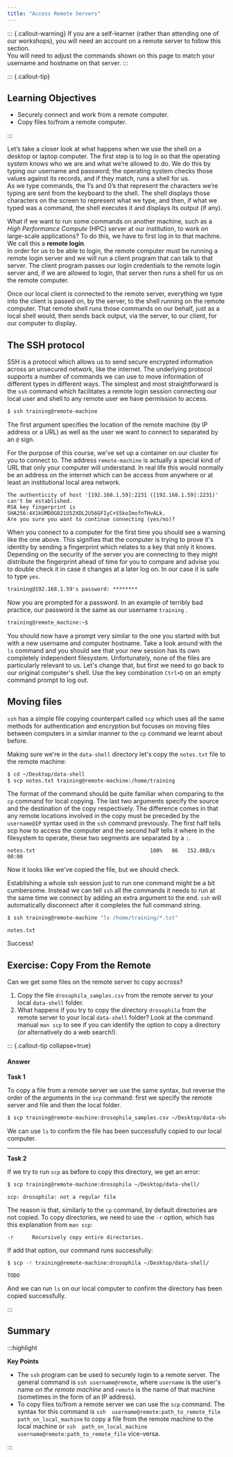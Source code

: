 ```yaml
---
title: "Access Remote Servers"
---
```


::: {.callout-warning}
If you are a self-learner (rather than attending one of our workshops), you will need an account on a remote server to follow this section.  
You will need to adjust the commands shown on this page to match your username and hostname on that server. 
:::

::: {.callout-tip}
## Learning Objectives

- Securely connect and work from a remote computer.
- Copy files to/from a remote computer. 

:::

Let’s take a closer look at what happens when we use the shell on a desktop or laptop computer. 
The first step is to log in so that the operating system knows who we are and what we’re allowed to do. 
We do this by typing our username and password; the operating system checks those values against its records, and if they match, runs a shell for us.  
As we type commands, the 1’s and 0’s that represent the characters we’re typing are sent from the keyboard to the shell. 
The shell displays those characters on the screen to represent what we type, and then, if what we typed was a command, the shell executes it and displays its output (if any).

What if we want to run some commands on another machine, such as a _High Performance Compute_ (HPC) server at our institution, to work on large-scale applications? 
To do this, we have to first log in to that machine. We call this a **remote login**.  
In order for us to be able to login, the remote computer must be running a remote login server and we will run a client program that can talk to that server. 
The client program passes our login credentials to the remote login server and, if we are allowed to login, that server then runs a shell for us on the remote computer.

Once our local client is connected to the remote server, everything we type into the client is passed on, by the server, to the shell running on the remote computer. 
That remote shell runs those commands on our behalf, just as a local shell would, then sends back output, via the server, to our client, for our computer to display.


## The SSH protocol

SSH is a protocol which allows us to send secure encrypted information across an unsecured network, like the internet. 
The underlying protocol supports a number of commands we can use to move information of different types in different ways. 
The simplest and most straightforward is the `ssh` command which facilitates a remote login session connecting our local user and shell to any remote user we have permission to access.

```bash
$ ssh training@remote-machine
```

The first argument specifies the location of the remote machine (by IP address or a URL) as well as the user we want to connect to separated by an `@` sign. 

For the purpose of this course, we've set up a container on our cluster for you to connect to. 
The address `remote-machine` is actually a special kind of URL that only your computer will understand. 
In real life this would normally be an address on the internet which can be access from anywhere or at least an institutional local area network. 

```
The authenticity of host '[192.168.1.59]:2231 ([192.168.1.59]:2231)' can't be established.
RSA key fingerprint is SHA256:4X1kUMDOG021U52XDL2U56GFIyC+S5koImofnTHvALk.
Are you sure you want to continue connecting (yes/no)?
```

When you connect to a computer for the first time you should see a warning like the one above. 
This signifies that the computer is trying to prove it's identity by sending a fingerprint which relates to a key that only it knows. 
Depending on the security of the server you are connecting to they might distribute the fingerprint ahead of time for you to compare and advise you to double check it in case it changes at a later log on. 
In our case it is safe to type `yes`.

```default
training@192.168.1.59's password: ********
```

Now you are prompted for a password. 
In an example of terribly bad practice, our password is the same as our username `training` .

```default
training@remote_machine:~$
```

You should now have a prompt very similar to the one you started with but with a new username and computer hostname. 
Take a look around with the `ls` command and you should see that your new session has its own completely independent filesystem. 
Unfortunately, none of the files are particularly relevant to us. 
Let's change that, but first we need to go back to our original computer's shell. 
Use the key combination `Ctrl+D` on an empty command prompt to log out.


## Moving files

`ssh` has a simple file copying counterpart called `scp` which uses all the same methods for authentication and encryption but focuses on moving files between computers in a similar manner to the `cp` command we learnt about before.

Making sure we're in the `data-shell` directory let's copy the `notes.txt` file to the remote machine:

```bash
$ cd ~/Desktop/data-shell
$ scp notes.txt training@remote-machine:/home/training
```

The format of the command should be quite familiar when comparing to the `cp` command for local copying. 
The last two arguments specify the source and the destination of the copy respectively. 
The difference comes in that any remote locations involved in the copy must be preceded by the `username@IP` syntax used in the `ssh` command previously. 
The first half tells scp how to access the computer and the second half tells it where in the filesystem to operate, these two segments are separated by a `:`.

```
notes.txt                                     100%   86   152.8KB/s   00:00
```

Now it looks like we've copied the file, but we should check.

Establishing a whole ssh session just to run one command might be a bit cumbersome. 
Instead we can tell `ssh` all the commands it needs to run at the same time we connect by adding an extra argument to the end. 
`ssh` will automatically disconnect after it completes the full command string.

```bash
$ ssh training@remote-machine "ls /home/training/*.txt"
```

```
notes.txt
```

Success!

## Exercise: Copy From the Remote

Can we get some files on the remote server to copy accross?

1. Copy the file `drosophila_samples.csv` from the remote server to your local `data-shell` folder. 
2. What happens if you try to copy the directory `drosophila` from the remote server to your local `data-shell` folder? 
  Look at the command manual `man scp` to see if you can identify the option to copy a directory (or alternatively do a web search!). 

::: {.callout-tip collapse=true}
#### Answer

**Task 1**

To copy a  file from a remote server we use the same syntax, but reverse the order of the arguments in the `scp` command: first we specify the remote server and file and then the local folder. 

```bash
$ scp training@remote-machine:drosophila_samples.csv ~/Desktop/data-shell/
```

We can use `ls` to confirm the file has been successfully copied to our local computer. 

----

**Task 2**

If we try to run `scp` as before to copy this directory, we get an error: 

```bash
$ scp training@remote-machine:drosophila ~/Desktop/data-shell/
```

```
scp: drosophila: not a regular file
```

The reason is that, similarly to the `cp` command, by default directories are not copied. 
To copy directories, we need to use the `-r` option, which has this explanation from `man scp`:

```
-r      Recursively copy entire directories.
```

If add that option, our command runs successfully:

```bash
$ scp -r training@remote-machine:drosophila ~/Desktop/data-shell/
```

```
TODO
```

And we can run `ls` on our local computer to confirm the directory has been copied successfully. 

:::


## Summary

:::highlight

**Key Points**

- The `ssh` program can be used to securely login to a remote server. 
  The general command is `ssh username@remote`, where `username` is the user's name _on the remote machine_ and `remote` is the name of that machine (sometimes in the form of an IP address).
- To copy files to/from a remote server we can use the `scp` command. 
  The syntax for this command is `ssh  username@remote:path_to_remote_file  path_on_local_machine` to copy a file from the remote machine to the local machine or `ssh  path_on_local_machine  username@remote:path_to_remote_file` vice-versa.

:::

